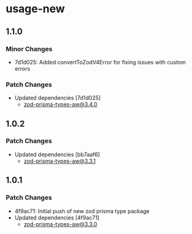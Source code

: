 # usage-new

## 1.1.0

### Minor Changes

- 7d1d025: Added convertToZodV4Error for fixing issues with custom errors

### Patch Changes

- Updated dependencies [7d1d025]
  - zod-prisma-types-aw@3.4.0

## 1.0.2

### Patch Changes

- Updated dependencies [bb7aaf6]
  - zod-prisma-types-aw@3.3.1

## 1.0.1

### Patch Changes

- 4f9ac71: Initial push of new zod prisma type package
- Updated dependencies [4f9ac71]
  - zod-prisma-types-aw@3.3.0
